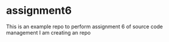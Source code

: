 # assignment6
This is an example repo to perform assignment 6 of source code management
I am creating an repo

